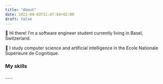 ```yaml
---
title: "About"
date: 2022-09-03T11:47:04+02:00
draft: false
---
```


👋 Hi there! I’m a software engineer student currently living in Basel, Switzerland.

🏫 I study computer science and artificial intelligence in the Ecole Nationale Supérieure de Cognitique.

### My skills

......
